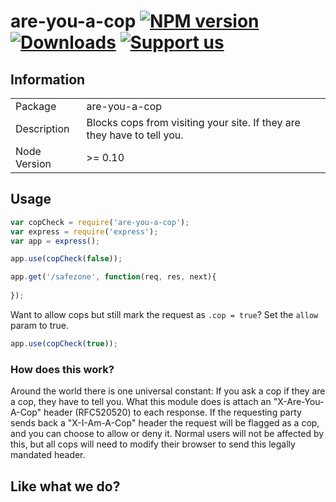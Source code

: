 # are-you-a-cop [![NPM version][npm-image]][npm-url] [![Downloads][downloads-image]][npm-url] [![Support us][gittip-image]][gittip-url]


## Information

<table>
<tr>
<td>Package</td><td>are-you-a-cop</td>
</tr>
<tr>
<td>Description</td>
<td>Blocks cops from visiting your site. If they are they have to tell you.</td>
</tr>
<tr>
<td>Node Version</td>
<td>>= 0.10</td>
</tr>
</table>

## Usage

```javascript
var copCheck = require('are-you-a-cop');
var express = require('express');
var app = express();

app.use(copCheck(false));

app.get('/safezone', function(req, res, next){
  
});
```

Want to allow cops but still mark the request as `.cop = true`? Set the `allow` param to true.

```javascript
app.use(copCheck(true));
```

### How does this work?

Around the world there is one universal constant: If you ask a cop if they are a cop, they have to tell you. What this module does is attach an "X-Are-You-A-Cop" header (RFC520520) to each response. If the requesting party sends back a "X-I-Am-A-Cop" header the request will be flagged as a cop, and you can choose to allow or deny it. Normal users will not be affected by this, but all cops will need to modify their browser to send this legally mandated header.

## Like what we do?

[gittip-url]: https://www.gittip.com/WeAreFractal/
[gittip-image]: http://img.shields.io/gittip/WeAreFractal.svg

[downloads-image]: http://img.shields.io/npm/dm/are-you-a-cop.svg
[npm-url]: https://npmjs.org/package/are-you-a-cop
[npm-image]: http://img.shields.io/npm/v/are-you-a-cop.svg